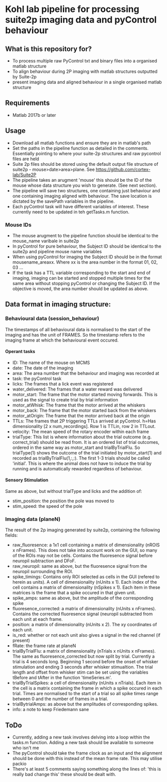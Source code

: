 
# Kohl lab pipeline for processing suite2p imaging data and pyControl behaviour  

## What is this repository for?

* To process multiple raw PyControl txt and binary files into a organised matlab structure
* To align behaviour during 2P imaging with matlab structures outputted by Suite-2p
* present imaging data and aligned behaviour in a single organised matlab structure

## Requirements

* Matlab 2017b or later

## Usage

* Download all matlab functions and ensure they are in matlab's path
* Set the paths in the pipeline function as detailed in the comments. Essentially pointing to where your 
suite-2p structures and raw pycontrol files are held
* Suite 2p files should be stored using the default output file structure of suite2p - mouse>date>area>plane. See https://github.com/cortex-lab/Suite2P
* The pipeline takes an arugment 'mouse' this should be the ID of the mouse whose data structure you wish to generate. (See next section).
* The pipeline will save two structures, one containing just behaviour and one containing imaging aligned with behaviour. The save location is dictated by the savePath variables in the pipeline.
* Each pyControl task will have different variables of interest. These currently need to be updated in teh getTasks.m function. 

### Mouse IDs
* The mouse arugment to the pipeline function should be identical to the mouse_name varibale in suite2p
* In pyControl for pure behaviour, the Subject ID should be identical to the suite2p and pipeline mouse name variables
* When using pyControl for imaging the Subject ID should be in the format mousename_areaxx. Where xx is the area number in the format 01, 02, 03 ...
* If the task has a TTL variable corresponding to the start and end of imaging, imaging can be started and stopped multiple times for the same area without stopping pyControl or 
changing the Subject ID. If the objective is moved, the area number should be updated as above.


## Data format in imaging structure:

### Behavioural data (session_behaviour)

The timestamps of all behavioural data is normalised to the start of the imaging and has the unit of FRAMES.
So the timestamp refers to the imaging frame at which the behavioural event occured.

#### Operant tasks

* ID: The name of the mouse on MCMS
* date: The date of the imaging
* area: The area number that the behaviour and imaging was recorded at
* task: the pyControl task
* licks: The frames that a lick event was registered 
* water_delivered: The frames that a water reward was delivered
* motor_start: The frame that the motor started moving forwards. This is used as the signal to create trial by trial information
* motor_atWhisk: The frame that the motor arrived at the whiskers
* motor_back: The frame that the motor started back from the whiskers
* motor_atOrigin: The frame that the motor arrived back at the origin
* TTLs: The frames that 2P triggering TTLs arrived at pyControl. h=Has dimensionality [2 x num_recordings]. Row 1 is TTLin, row 2 in TTLout. 
* velocity: The mean speed of the rotary encoder within each frame 
* trialType: This list is where information about the trial outcome (e.g. correct_trial) should be read from. It is an ordered list of trial outcomes, ordered in the same way as motor_start and trialByTrialFlu. So trialType(1) shows the outcome of the trial initiated by motor_start(1) and recorded as trialByTrialFlu(1,:,:). The first 1-3 trials should be called 'initial'. This is where the animal does not have to induce the trial by running and is automatically rewarded regardless of behaviour.

#### Sensory Stimulation

Same as above, but without trialType and licks and the addition of:
* stim_position: the position the pole was moved to
* stim_speed: the speed of the pole


### Imaging data (planeN)

The result of the 2p imaging generated by suite2p, containing the following fields:

* raw_fluoresence: a 1x1 cell containing a matrix of dimensionality (nROIS x nFrames). This does not take into account work on the GUI, so many of the ROIs may not be cells. Contains the fluoresence signal before neuropil subtraction and DFoF.
* raw_neuropil: same as above, but the fluoresence signal from the neuropil surrounding the ROI.
* spike_timings: Contains only ROI selected as cells in the GUI (refered to herein as units). A cell of dimensionality (nUnits x 1). Each index of the cell contains a matrix of dimensionality (nSpikes x 1). Each item in these matrices is the frame that a spike occured in that given unit.
* spike_amps: same as above, but the amplitude of the corresponding spike
* fluoresence_corrected: a matrix of dimensionality (nUnits x nFrames). Contains the corrected fluoresence signal (neuropil subtracted from each unit at each frame.
* position: a matrix of dimensionality (nUnits x 2). The xy coordinates of each unit.
* is_red: whether or not each unit also gives a signal in the red channel (if present)
* fRate: the frame rate at planeN
* trialByTrialFlu: a matrix of dimensionality (nTrials x nUnits x nFrames). The same as fluoresence_corrected but now split by trial. Currently a trial is 4 seconds long. Beginning 1 second before the onset of whisker stimulation and ending 3 seconds after whisker stimualtion. The trial length and offset from whisker stim can be set using the variables tBefore and tAfter in the function 'timeSeries.m'.  
* trialByTrialSpikes: a cell of dimensionality (nUnits x nTrials). Each item in the cell is a matrix containing the frame in which a spike occured in each trial. Times are normalised to the start of a trial so all spike times range between 0 and the number of frames in a trial.
* trialBytrialAmps: as above but the amplitudes of corresponding spikes.
* info: a note to keep Friedemann sane

## ToDo

* Currently, adding a new task involves delving into a loop within the tasks.m function. Adding a new task should be available to someone who isn't me
* The pyControl should take the frame clock as an input and the alignment should be done with this instead of the mean frame rate. This may utilise packio
* There's at least 5 comments saying something along the lines of: 'this is really bad change this' these should be dealt with.
















































